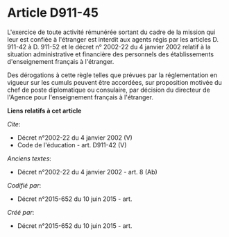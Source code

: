 # Article D911-45

L'exercice de toute activité rémunérée sortant du cadre de la mission qui leur est confiée à l'étranger est interdit aux
agents régis par les articles D. 911-42 à D. 911-52 et le décret n° 2002-22 du 4 janvier 2002 relatif à la situation
administrative et financière des personnels des établissements d'enseignement français à l'étranger. 

Des dérogations à cette règle telles que prévues par la réglementation en vigueur sur les cumuls peuvent être accordées, sur
proposition motivée du chef de poste diplomatique ou consulaire, par décision du directeur de l'Agence pour l'enseignement
français à l'étranger.

**Liens relatifs à cet article**

_Cite_:

  - Décret n°2002-22 du 4 janvier 2002 (V)
  - Code de l'éducation - art. D911-42 (V)

_Anciens textes_:

  - Décret n°2002-22 du 4 janvier 2002 - art. 8 (Ab)

_Codifié par_:

  - Décret n°2015-652 du 10 juin 2015 - art.

_Créé par_:

  - Décret n°2015-652 du 10 juin 2015 - art.
